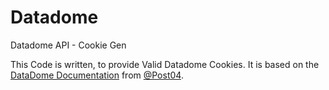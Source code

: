 # Datadome
Datadome API - Cookie Gen

This Code is written, to provide Valid Datadome Cookies. It is based on the [DataDome Documentation](https://github.com/post04/datadome-documentation/blob/main/documented_payload.js) from [@Post04](https://github.com/post04).
